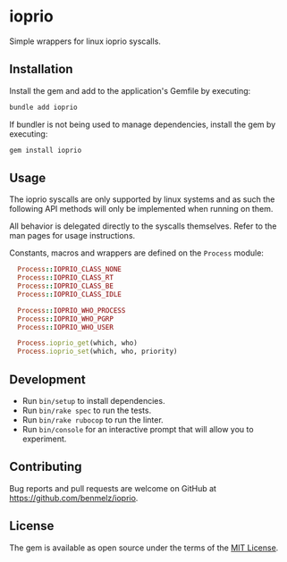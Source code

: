 # ioprio

Simple wrappers for linux ioprio syscalls.

## Installation

Install the gem and add to the application's Gemfile by executing:

```bash
bundle add ioprio
```

If bundler is not being used to manage dependencies, install the gem by executing:

```bash
gem install ioprio
```

## Usage

The ioprio syscalls are only supported by linux systems and as such the following API methods will only be implemented
when running on them.

All behavior is delegated directly to the syscalls themselves. Refer to the man pages for usage
instructions.

Constants, macros and wrappers are defined on the `Process` module:

```ruby
  Process::IOPRIO_CLASS_NONE
  Process::IOPRIO_CLASS_RT
  Process::IOPRIO_CLASS_BE
  Process::IOPRIO_CLASS_IDLE

  Process::IOPRIO_WHO_PROCESS
  Process::IOPRIO_WHO_PGRP
  Process::IOPRIO_WHO_USER

  Process.ioprio_get(which, who)
  Process.ioprio_set(which, who, priority)
```

## Development

* Run `bin/setup` to install dependencies.
* Run `bin/rake spec` to run the tests.
* Run `bin/rake rubocop` to run the linter.
* Run `bin/console` for an interactive prompt that will allow you to experiment.

## Contributing

Bug reports and pull requests are welcome on GitHub at https://github.com/benmelz/ioprio.

## License

The gem is available as open source under the terms of the [MIT License](https://opensource.org/licenses/MIT).
